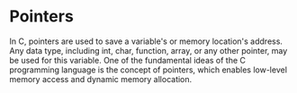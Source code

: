 # Pointers
In C, pointers are used to save a variable's or memory location's address. Any data type, including int, char, function, array, or any other pointer, may be used for this variable. One of the fundamental ideas of the C programming language is the concept of pointers, which enables low-level memory access and dynamic memory allocation.
